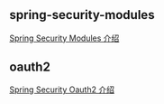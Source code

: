 #


## spring-security-modules

[Spring Security Modules 介绍](docs/spring-security-modules.md) 

## oauth2

[Spring Security Oauth2 介绍](docs/spring-security-oauth2.md) 



